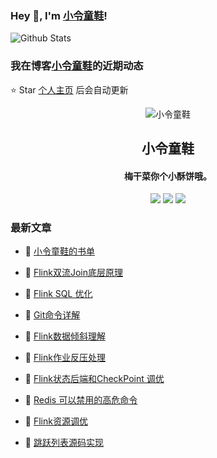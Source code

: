 ### Hey 👋, I'm [小令童鞋](https://www/zeekling.cn)! 

![Github Stats](https://github-readme-stats-zeekling.vercel.app/api?username=zeekling&show_icons=true) 

### 我在博客[小令童鞋](https://www/zeekling.cn)的近期动态
⭐️ Star [个人主页](https://github.com/zeekling) 后会自动更新

<p align="center"><img alt="小令童鞋" src="https://pan.zeekling.cn/zeekling/blog/logo.th.png"></p><h2 align="center"> 小令童鞋 </h2>

<h4 align="center">梅干菜你个小酥饼哦。</h4>
<p align="center"><a title="小令童鞋" target="_blank" href="https://github.com/zeekling/zeekling"><img src="https://img.shields.io/github/last-commit/zeekling/zeekling.svg?style=flat-square&color=FF9900"></a>
<a title="GitHub repo size in bytes" target="_blank" href="https://github.com/zeekling/zeekling"><img src="https://img.shields.io/github/repo-size/zeekling/zeekling.svg?style=flat-square"></a>
<a title="Hits" target="_blank" href="https://github.com/zeekling/hits"><img src="https://hits.b3log.org/zeekling/zeekling.svg"></a></p>

### 最新文章

* 📝 [小令童鞋的书单](https://www.zeekling.cn/book.html) 
 
* 📝 [Flink双流Join底层原理](https://www.zeekling.cn/articles/2023/02/11/1676089884617.html) 
 
* 📝 [Flink SQL 优化](https://www.zeekling.cn/articles/2023/01/29/1674997482998.html) 
 
* 📝 [Git命令详解](https://www.zeekling.cn/articles/2019/12/01/1575184426144.html) 
 
* 📝 [Flink数据倾斜理解](https://www.zeekling.cn/articles/2023/01/15/1673759370022.html) 
 
* 📝 [Flink作业反压处理](https://www.zeekling.cn/articles/2023/01/06/1673019386175.html) 
 
* 📝 [Flink状态后端和CheckPoint 调优](https://www.zeekling.cn/articles/2023/01/02/1672595660973.html) 
 
* 📝 [Redis 可以禁用的高危命令](https://www.zeekling.cn/articles/2022/08/02/1659370527373.html) 
 
* 📝 [Flink资源调优](https://www.zeekling.cn/articles/2022/12/31/1672497765844.html) 
 
* 📝 [跳跃列表源码实现](https://www.zeekling.cn/articles/2022/12/30/1672414352010.html) 
 




